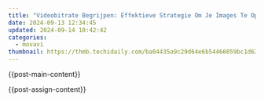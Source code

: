 ```yaml
---
title: "Videobitrate Begrijpen: Effektieve Strategie Om Je Images Te Optimalen Te Presenteren"
date: 2024-09-13 12:34:45
updated: 2024-09-14 10:42:42
categories:
  - movavi
thumbnail: https://thmb.techidaily.com/ba04435a9c29d64e6b54466059bc1d63c6b55c0d271d3714cb63b43e99d25c0a.jpg
---
```


{{post-main-content}}

<ins class="adsbygoogle"
     style="display:block"
     data-ad-format="autorelaxed"
     data-ad-client="ca-pub-7571918770474297"
     data-ad-slot="1223367746"></ins>

{{post-assign-content}}

<ins class="adsbygoogle"
     style="display:block"
     data-ad-client="ca-pub-7571918770474297"
     data-ad-slot="8358498916"
     data-ad-format="auto"
     data-full-width-responsive="true"></ins>
